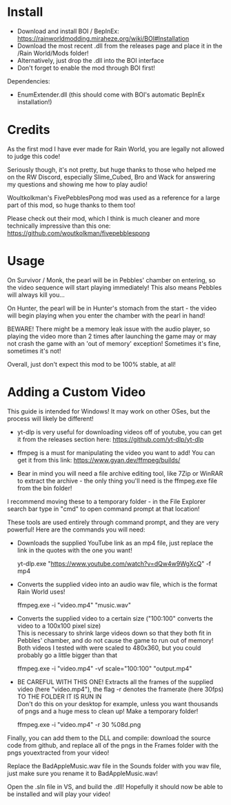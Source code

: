 # Install
- Download and install BOI / BepInEx: https://rainworldmodding.miraheze.org/wiki/BOI#Installation
- Download the most recent .dll from the releases page and place it in the /Rain World/Mods folder!
- Alternatively, just drop the .dll into the BOI interface
- Don't forget to enable the mod through BOI first!

Dependencies:
- EnumExtender.dll (this should come with BOI's automatic BepInEx installation!)

# Credits
As the first mod I have ever made for Rain World, you are legally not allowed to judge this code!

Seriously though, it's not pretty, but huge thanks to those who helped me on the RW Discord, especially Slime_Cubed, Bro and Wack for answering my questions and showing me how to play audio!

Woultkolkman's FivePebblesPong mod was used as a reference for a large part of this mod, so huge thanks to them too!

Please check out their mod, which I think is much cleaner and more technically impressive than this one:
https://github.com/woutkolkman/fivepebblespong

# Usage
On Survivor / Monk, the pearl will be in Pebbles' chamber on entering, so the video sequence will start playing immediately!
This also means Pebbles will always kill you... 

On Hunter, the pearl will be in Hunter's stomach from the start - the video will begin playing when you enter the chamber with the pearl in hand!

BEWARE! There might be a memory leak issue with the audio player, so playing the video more than 2 times after launching the game may or may not crash the game with an 'out of memory' exception! Sometimes it's fine, sometimes it's not!

Overall, just don't expect this mod to be 100% stable, at all!

# Adding a Custom Video

This guide is intended for Windows! It may work on other OSes, but the process will likely be different!

- yt-dlp is very useful for downloading videos off of youtube, you can get it from the releases section here: https://github.com/yt-dlp/yt-dlp

- ffmpeg is a must for manipulating the video you want to add! You can get it from this link: https://www.gyan.dev/ffmpeg/builds/

- Bear in mind you will need a file archive editing tool, like 7Zip or WinRAR to extract the archive - the only thing you'll need is the ffmpeg.exe file from the bin folder! 

I recommend moving these to a temporary folder - in the File Explorer search bar type in "cmd" to open command prompt at that location!

These tools are used entirely through command prompt, and they are very powerful! Here are the commands you will need:

- Downloads the supplied YouTube link as an mp4 file, just replace the link in the quotes with the one you want!

  yt-dlp.exe "https://www.youtube.com/watch?v=dQw4w9WgXcQ" -f mp4

- Converts the supplied video into an audio wav file, which is the format Rain World uses!  

  ffmpeg.exe -i "video.mp4" "music.wav"

- Converts the supplied video to a certain size ("100:100" converts the video to a 100x100 pixel size)  
This is necessary to shrink large videos down so that they both fit in Pebbles' chamber, and do not cause the game to run out of memory!  
Both videos I tested with were scaled to 480x360, but you could probably go a little bigger than that  

  ffmpeg.exe -i "video.mp4" -vf scale="100:100" "output.mp4"

- BE CAREFUL WITH THIS ONE! Extracts all the frames of the supplied video (here "video.mp4"), the flag -r denotes the framerate (here 30fps) TO THE FOLDER IT IS RUN IN  
Don't do this on your desktop for example, unless you want thousands of pngs and a huge mess to clean up! Make a temporary folder!  

  ffmpeg.exe -i "video.mp4" -r 30 %08d.png

Finally, you can add them to the DLL and compile: download the source code from github, and replace all of the pngs in the Frames folder with the pngs youextracted from your video!

Replace the BadAppleMusic.wav file in the Sounds folder with you wav file, just make sure you rename it to BadAppleMusic.wav!

Open the .sln file in VS, and build the .dll! Hopefully it should now be able to be installed and will play your video!

